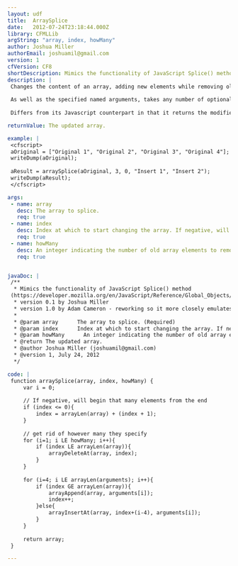 ```yaml
---
layout: udf
title:  ArraySplice
date:   2012-07-24T23:18:44.000Z
library: CFMLLib
argString: "array, index, howMany"
author: Joshua Miller
authorEmail: joshuamil@gmail.com
version: 1
cfVersion: CF8
shortDescription: Mimics the functionality of JavaScript Splice() method (https&#58;//developer.mozilla.org/en/JavaScript/Reference/Global_Objects/Array/splice)
description: |
 Changes the content of an array, adding new elements while removing old elements.
 
 As well as the specified named arguments, takes any number of optional arguments which are spliced into the array at `index`.  If passing these optional arguments, all arguments must be specified positionally, not as name/value pairs.
 
 Differs from its Javascript counterpart in that it returns the modified array, rather than updating the array argument and returning an array of the removed elements.  This is due to limitations in ColdFusion's array support.

returnValue: The updated array.

example: |
 <cfscript>
 aOriginal = ["Original 1", "Original 2", "Original 3", "Original 4"];
 writeDump(aOriginal);
 
 aResult = arraySplice(aOriginal, 3, 0, "Insert 1", "Insert 2");
 writeDump(aResult);
 </cfscript>

args:
 - name: array
   desc: The array to splice.
   req: true
 - name: index
   desc: Index at which to start changing the array. If negative, will begin that many elements from the end.
   req: true
 - name: howMany
   desc: An integer indicating the number of old array elements to remove. If howMany is 0, no elements are removed. In this case, you should specify at least one new element. If no howMany parameter is specified (second syntax above, which is a SpiderMonkey extension), all elements after index are removed.
   req: true


javaDoc: |
 /**
  * Mimics the functionality of JavaScript Splice() method
 (https://developer.mozilla.org/en/JavaScript/Reference/Global_Objects/Array/splice)
  * version 0.1 by Joshua Miller
  * version 1.0 by Adam Cameron - reworking so it more closely emulates its Javascript namesake
  * 
  * @param array      The array to splice. (Required)
  * @param index      Index at which to start changing the array. If negative, will begin that many elements from the end. (Required)
  * @param howMany      An integer indicating the number of old array elements to remove. If howMany is 0, no elements are removed. In this case, you should specify at least one new element. If no howMany parameter is specified (second syntax above, which is a SpiderMonkey extension), all elements after index are removed. (Required)
  * @return The updated array. 
  * @author Joshua Miller (joshuamil@gmail.com) 
  * @version 1, July 24, 2012 
  */

code: |
 function arraySplice(array, index, howMany) {
     var i = 0;
     
     // If negative, will begin that many elements from the end    
     if (index <= 0){
         index = arrayLen(array) + (index + 1);
     }
 
     // get rid of however many they specify
     for (i=1; i LE howMany; i++){
         if (index LE arrayLen(array)){
             arrayDeleteAt(array, index);
         }
     }
 
     for (i=4; i LE arrayLen(arguments); i++){
         if (index GE arrayLen(array)){
             arrayAppend(array, arguments[i]);
             index++;
         }else{
             arrayInsertAt(array, index+(i-4), arguments[i]);
         }
     }
 
     return array;
 }

---
```


